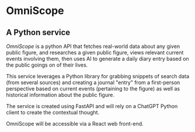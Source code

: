 # OmniScope
## A Python service

_OmniScope_ is a python API that fetches real-world data about any given public figure, and researches a given public figure, views relevant current events involving them, then uses AI to generate a daily diary entry based on the public goings on of their lives.

This service leverages a Python library for grabbing snippets of search data (from several sources) and creating a journal "entry" from a first-person perspective based on current events (pertaining to the figure) as well as historical information about the public figure.

The service is created using FastAPI and will rely on a ChatGPT Python client to create the contextual thought.

OmniScope will be accessible via a React web front-end.
